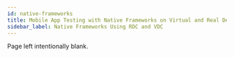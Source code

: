 ```yaml
---
id: native-frameworks
title: Mobile App Testing with Native Frameworks on Virtual and Real Devices with Sauce Labs
sidebar_label: Native Frameworks Using RDC and VDC
---
```


Page left intentionally blank.
